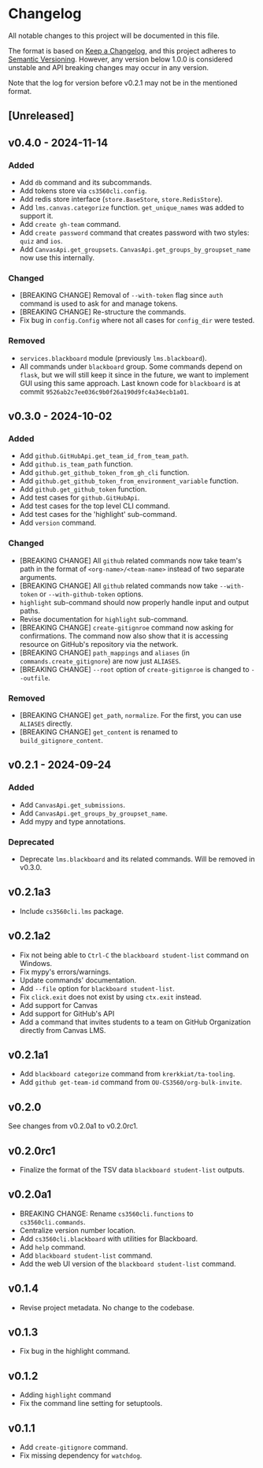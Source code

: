 # Changelog

All notable changes to this project will be documented in this file.

The format is based on [Keep a Changelog](https://keepachangelog.com/en/1.1.0/),
and this project adheres to [Semantic Versioning](https://packaging.python.org/en/latest/discussions/versioning/).
However, any version below 1.0.0 is considered unstable and API breaking changes may occur in any version.

Note that the log for version before v0.2.1 may not be in the mentioned format.

## [Unreleased]

## v0.4.0 - 2024-11-14

### Added

- Add `db` command and its subcommands.
- Add tokens store via `cs3560cli.config`.
- Add redis store interface (`store.BaseStore`, `store.RedisStore`).
- Add `lms.canvas.categorize` function. `get_unique_names` was added to support it.
- Add `create gh-team` command.
- Add `create password` command that creates password with two styles: `quiz` and `ios`.
- Add `CanvasApi.get_groupsets`. `CanvasApi.get_groups_by_groupset_name` now use this internally.

### Changed

- [BREAKING CHANGE] Removal of `--with-token` flag since `auth` command is used to ask for and
  manage tokens.
- [BREAKING CHANGE] Re-structure the commands.
- Fix bug in `config.Config` where not all cases for `config_dir` were tested.

### Removed

- `services.blackboard` module (previously `lms.blackboard`).
- All commands under `blackboard` group. Some commands depend on `flask`, but we will still keep it
  since in the future, we want to implement GUI using this same approach. Last known code for `blackboard` is at commit `9526ab2c7ee036c9b0f26a190d9fc4a34ecb1a01`.

## v0.3.0 - 2024-10-02

### Added

- Add `github.GitHubApi.get_team_id_from_team_path`.
- Add `github.is_team_path` function.
- Add `github.get_github_token_from_gh_cli` function.
- Add `github.get_github_token_from_environment_variable` function.
- Add `github.get_github_token` function.
- Add test cases for `github.GitHubApi`.
- Add test cases for the top level CLI command.
- Add test cases for the 'highlight' sub-command.
- Add `version` command.

### Changed

- [BREAKING CHANGE] All `github` related commands now take team's path in the format of `<org-name>/<team-name>` instead of two separate arguments.
- [BREAKING CHANGE] All `github` related commands now take `--with-token` or `--with-github-token` options.
- `highlight` sub-command should now properly handle input and output paths.
- Revise documentation for `highlight` sub-command.
- [BREAKING CHANGE] `create-gitignroe` command now asking for confirmations. The command now also show
  that it is accessing resource on GitHub's repository via the network.
- [BREAKING CHANGE] `path_mappings` and `aliases` (in `commands.create_gitignore`) are now just `ALIASES`. 
- [BREAKING CHANGE] `--root` option of `create-gitignroe` is changed to `--outfile`.

### Removed 

- [BREAKING CHANGE] `get_path`, `normalize`. For the first, you can use `ALIASES` directly.
- [BREAKING CHANGE] `get_content` is renamed to `build_gitignore_content`.

## v0.2.1 - 2024-09-24

### Added

- Add `CanvasApi.get_submissions`.
- Add `CanvasApi.get_groups_by_groupset_name`.
- Add mypy and type annotations.

### Deprecated

- Deprecate `lms.blackboard` and its related commands. Will be removed in v0.3.0.

## v0.2.1a3

- Include `cs3560cli.lms` package.

## v0.2.1a2

- Fix not being able to `Ctrl-C` the `blackboard student-list` command on Windows.
- Fix mypy's errors/warnings.
- Update commands' documentation.
- Add `--file` option for `blackboard student-list`.
- Fix `click.exit` does not exist by using `ctx.exit` instead.
- Add support for Canvas
- Add support for GitHub's API
- Add a command that invites students to a team on GitHub Organization directly from Canvas LMS.

## v0.2.1a1

- Add `blackboard categorize` command from `krerkkiat/ta-tooling`.
- Add `github get-team-id` command from `OU-CS3560/org-bulk-invite`.

## v0.2.0

See changes from v0.2.0a1 to v0.2.0rc1.

## v0.2.0rc1

- Finalize the format of the TSV data `blackboard student-list` outputs.

## v0.2.0a1

- BREAKING CHANGE: Rename `cs3560cli.functions` to `cs3560cli.commands`.
- Centralize version number location.
- Add `cs3560cli.blackboard` with utilities for Blackboard.
- Add `help` command.
- Add `blackboard student-list` command.
- Add the web UI version of the `blackboard student-list` command.

## v0.1.4

- Revise project metadata. No change to the codebase.

## v0.1.3

- Fix bug in the highlight command.

## v0.1.2

- Adding `highlight` command
- Fix the command line setting for setuptools.

## v0.1.1

- Add `create-gitignore` command.
- Fix missing dependency for `watchdog`.
